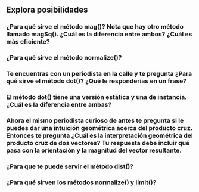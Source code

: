 ## Explora posibilidades
### ¿Para qué sirve el método mag()? Nota que hay otro método llamado magSq(). ¿Cuál es la diferencia entre ambos? ¿Cuál es más eficiente?
### ¿Para qué sirve el método normalize()?
### Te encuentras con un periodista en la calle y te pregunta ¿Para qué sirve el método dot()? ¿Qué le responderías en un frase?
### El método dot() tiene una versión estática y una de instancia. ¿Cuál es la diferencia entre ambas?
### Ahora el mismo periodista curioso de antes te pregunta si le puedes dar una intuición geométrica acerca del producto cruz. Entonces te pregunta ¿Cuál es la interpretación geométrica del producto cruz de dos vectores? Tu respuesta debe incluir qué pasa con la orientación y la magnitud del vector resultante.
### ¿Para que te puede servir el método dist()?
### ¿Para qué sirven los métodos normalize() y limit()?
